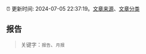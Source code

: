:alarm_clock: 更新时间: 2024-07-05 22:37:19。[文章来源](/README.md)、[文章分类](/TAGS.md)

## 报告


> 关键字：`报告`、`月报`



